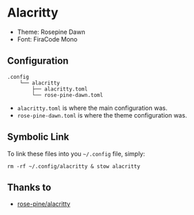 # Alacritty

- Theme: Rosepine Dawn
- Font: FiraCode Mono

## Configuration

```
.config
    └── alacritty
        ├── alacritty.toml
        └── rose-pine-dawn.toml
```

- ```alacritty.toml``` is where the main configuration was.
- ```rose-pine-dawn.toml``` is where the theme configuration was.

## Symbolic Link

To link these files into you ```~/.config``` file, simply:

```
rm -rf ~/.config/alacritty & stow alacritty
```

## Thanks to

- [rose-pine/alacritty](https://github.com/rose-pine/alacritty)
